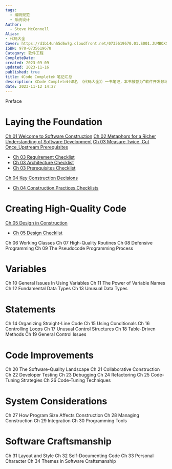 ```yaml
---
tags:
  - 编码规范
  - 系统设计
Author:
  - Steve McConnell
Alias:
- 代码大全
Cover: https://d1b14unh5d6w7g.cloudfront.net/0735619670.01.S001.JUMBOXXX.jpg?Expires=1694316384&Signature=UQcJfo3PqSKmxoQNqRaiqv5147nDwUyzDbT3EOw9NXv2UQ9TqgpUVTmZTGkVwaV9FpCa-3oUiWKmU7zcXhclnQPoZnFV~-QjZER-PzdrbFuOL3ZZDdl7jcisqyb8Jzi0DZR6EHNVSUiFwd2ErtdzvSMIdzVyVHqplqyrM-b~hCQ_&Key-Pair-Id=APKAIUO27P366FGALUMQ
ISBN: 978-0735619678
Category: 软件工程
CompleteDate: 
created: 2023-09-09
updated: 2023-11-16
published: true
title: 《Code Complete》 笔记汇总
description: 《Code Complete》（译名 《代码大全》）一书笔记，本书被誉为“软件开发领域的圣经”，其作者 Steve McConnel 多年在微软负责软件工程的最佳实践和过程改进。本书关注代码构建质量和工程可维护性，书中结合了非常多的日常开发中会遇到的案例，绝不仅是形而上学的进行理论分析。
date: 2023-11-12 14:27
---
```


Preface

# Laying the Foundation

[Ch 01 Welcome to Software Construction](/ch_01_welcome_to_software_construction)
[Ch 02 Metaphors for a Richer Understanding of Software Development](/ch_02_metaphors_for_a_richer_understanding_of_software_development)
[Ch 03 Measure Twice, Cut Once_Upstream Prerequisites](/ch_03_measure_twice,_cut_once_upstream_prerequisites)

- [Ch 03 Requirement Checklist](/ch_03_requirement_checklist)
- [Ch 03 Architecture Checklist](/ch_03_architecture_checklist)
- [Ch 03 Prerequisites Checklist](/ch_03_prerequisites_checklist)

[Ch 04 Key Construction Decisions](/ch_04_key_construction_decisions)

- [Ch 04 Construction Practices Checklists](/ch_04_construction_practices_checklists)

# Creating High-Quality Code

[Ch 05 Design in Construction](/ch_05_design_in_construction)

- [Ch 05 Design Checklist](/ch_05_design_checklist)

Ch 06 Working Classes
Ch 07 High-Quality Routines
Ch 08 Defensive Programming
Ch 09 The Pseudocode Programming Process

# Variables

Ch 10 General Issues In Using Variables
Ch 11 The Power of Variable Names
Ch 12 Fundamental Data Types
Ch 13 Unusual Data Types

# Statements

Ch 14 Organizing Straight-Line Code
Ch 15 Using Conditionals
Ch 16 Controlling Loops
Ch 17 Unusual Control Structures
Ch 18 Table-Driven Methods
Ch 19 General Control Issues

# Code Improvements

Ch 20 The Software-Quality Landscape
Ch 21 Collaborative Construction
Ch 22 Developer Testing
Ch 23 Debugging
Ch 24 Refactoring
Ch 25 Code-Tuning Strategies
Ch 26 Code-Tuning Techniques

# System Considerations

Ch 27 How Program Size Affects Construction
Ch 28 Managing Construction
Ch 29 Integration
Ch 30 Programming Tools

# Software Craftsmanship

Ch 31 Layout and Style
Ch 32 Self-Documenting Code
Ch 33 Personal Character
Ch 34 Themes in Software Craftsmanship
